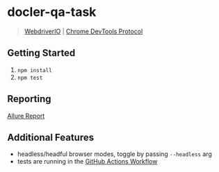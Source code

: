 # docler-qa-task

> [WebdriverIO](https://github.com/webdriverio/webdriverio) | [Chrome DevTools Protocol](https://webdriver.io/docs/automationProtocols.html#devtools-protocol)

## Getting Started

1. `npm install`
2. `npm test`

## Reporting

[Allure Report](https://mgrybyk.github.io/docler-qa-task/)

## Additional Features

-   headless/headful browser modes, toggle by passing `--headless` arg
-   tests are running in the [GitHub Actions Workflow](https://github.com/mgrybyk/docler-qa-task/actions)
